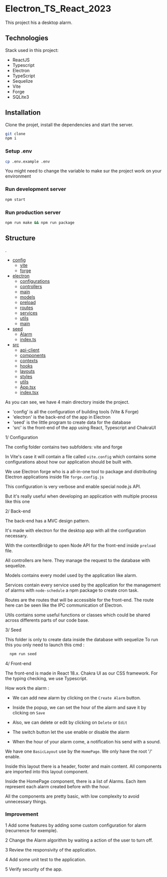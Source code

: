 # Electron_TS_React_2023

This project his a desktop alarm.

## Technologies

Stack used in this project:
- ReactJS
- Typescript
- Electron
- TypeScript
- Sequelize
- Vite
- Forge
- SQLite3

## Installation

Clone the projet, install the dependencies and start the server.

```sh
git clone 
npm i
```

### Setup .env

```sh
cp .env.example .env
```

You might need to change the variable to make sur the project work on your environment

### Run development server

```sh
npm start
```

### Run production server

```sh
npm run make && npm run package
```

## Structure

.
 * [config](./config)
   * [vite](./config/vite)
   * [forge](./config/forge)
 * [electron](./electron)
   * [configurations](./electron/configurations)
   * [controllers](./electron/controllers)
   * [main](./electron/main)
   * [models](./electron/models)
   * [preload](./electron/preload)
   * [routes](./electron/routes)
   * [services](./electron/services)
   * [utils](./electron/utils)
   * [main](./electron/main.ts)
 * [seed](./seed)
   * [Alarm](./seed/Alarm)
   * [index.ts](./seed/index)
 * [src](./src)
   * [api-client](./src/api-client)
   * [components](./src/components)
   * [contexts](./src/contexts)
   * [hooks](./src/hooks)
   * [layouts](./src/layouts)
   * [styles](./src/styles)
   * [utils](./src/utils)
   * [App.tsx](./src/App.tsx)
   * [index.tsx](./src/index.tsx)

As you can see, we have 4 main directory inside the project.

- 'config' is all the configuration of building tools (Vite & Forge)
- 'electron' is the back-end of the app in Electron
- 'seed' is the little program to create data for the database
- 'src' is the front-end of the app using React, Typescript and ChakraUI

1/ Configuration

The config folder contains two subfolders: vite and forge

In Vite's case it will contain a file called `vite.config` which contains some configurations about how our application should be built with.

We use Electron forge who is a all-in-one tool to package and distributing Electron applications inside file `forge.config.js`

This configuration is very verbose and enable special node.js API.

But it's really useful when developing an application with multiple process like this one

2/ Back-end

The back-end has a MVC design pattern.

It's made with electron for the desktop app with all the configuration necessary.

With the contextBridge to open Node API for the front-end inside `preload` file.

All controllers are here. They manage the request to the database with sequelize.

Models contains every model used by the application like alarm.

Services contain every service used by the application for the management of alarms with `node-schedule`
a npm package to create cron task.

Routes are the routes that will be accessible for the front-end. The route here can be seen
like the IPC communication of Electron.

Utils contains some useful functions or classes which could be shared across differents parts of our code base.

3/ Seed

This folder is only to create data inside the database with sequelize
To run this you only need to launch this cmd :

```sh
  npm run seed
```

4/ Front-end

The front-end is made in React 18.x.
Chakra UI as our CSS framework.
For the typing checking, we use Typescript.

How work the alarm :

- We can add new alarm by clicking on the `Create Alarm` button.

- Inside the popup, we can set the hour of the alarm and save it by clicking on `Save`

- Also, we can delete or edit by clicking on `Delete` or `Edit`

- The switch button let the use enable or disable the alarm

- When the hour of your alarm come, a notification his send with a sound.

We have one `BasicLayout` use by the `HomePage`. We only have the root '/' enable.

Inside this layout there is a header, footer and main content. All components are imported into this layout component.

Inside the HomePage component, there is a list of Alarms. Each item represent each alarm created before with the hour.

All the components are pretty basic, with low complexity to avoid unnecessary things.

### Improvement

1 Add some features by adding some custom configuration for alarm (recurrence for exemple).

2 Change the Alarm algorithm by waiting a action of the user to turn off.

3 Review the responsivity of the application.

4 Add some unit test to the application.

5 Verify security of the app.
